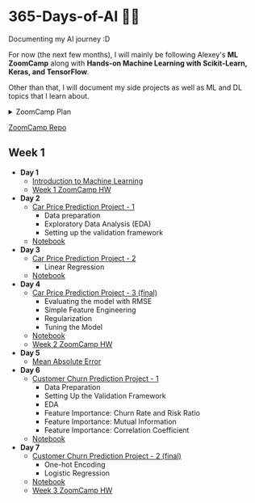 # 365-Days-of-AI 🤖🙌
Documenting my AI journey :D

For now (the next few months), I will mainly be following Alexey's **ML ZoomCamp** along with **Hands-on Machine Learning with Scikit-Learn, Keras, and TensorFlow**.

Other than that, I will document my side projects as well as ML and DL topics that I learn about.

<details><summary>ZoomCamp Plan</summary>

| Id | Module Session                                | Progress |
|----|-----------------------------------------------|-----|
|01  | Introduction to Machine Learning              | :white_check_mark: | 
|02  | Machine Learning for Regression               | :white_check_mark: |
|03  | Machine Learning for Classification           | :white_check_mark: | 
|04  | Evaluation Metrics for Classification         | :x: | 
|05  | Deploying Machine Learning Models             | :x: | 
|5b  | Bento ML                                      | :x: | 
|06  | Decision Trees and Ensemble Learning          | :x: |
|07  | Midterm Project                               | :x: | 
|07  | Midterm Project Evaluation                    | :x: | 
|08  | Neural Networks and Deep Learning             | :x: | 
|09  | Serverless Deep Learning                      | :x: | 
|10  | Kubernetes and TensorFlow-Serving             | :x: | 
|11  | Kubeflow and KFServing                        | :x: | 
|12  | Capstone Project                              | :x: | 
|12  | Capstone Project Evaluation                   | :x: | 
|13  | The third Project                             | :x: | 
|13  | The third Project Evaluation                  | :x: | 
|14  | Article                                       | :x: | 

</details>

<a href="https://github.com/alexeygrigorev/mlbookcamp-code">ZoomCamp Repo</a>


## Week 1 
- **Day 1** 
  - <a href="https://github.com/SohailaDiab/365-Days-of-AI/blob/main/Week-1/Day-1/Day-1.md">Introduction to Machine Learning</a>
  - <a href="https://github.com/SohailaDiab/365-Days-of-AI/blob/main/Week-1/Day-1/Week1_HW.ipynb">Week 1 ZoomCamp HW</a>
- **Day 2** 
  - <a href="https://github.com/SohailaDiab/365-Days-of-AI/blob/main/Week-1/Day-2/Day-2.md">Car Price Prediction Project - 1</a>
    - Data preparation
    - Exploratory Data Analysis (EDA)
    - Setting up the validation framework
  - <a href="https://github.com/SohailaDiab/365-Days-of-AI/blob/main/Week-1/CarPricePrediction.ipynb">Notebook</a>
- **Day 3** 
  - <a href="https://github.com/SohailaDiab/365-Days-of-AI/blob/main/Week-1/Day-3/Day-3.md">Car Price Prediction Project - 2</a>
    - Linear Regression
  - <a href="https://github.com/SohailaDiab/365-Days-of-AI/blob/main/Week-1/CarPricePrediction.ipynb">Notebook</a>
- **Day 4** 
  - <a href="https://github.com/SohailaDiab/365-Days-of-AI/blob/main/Week-1/Day-4/Day-4.md">Car Price Prediction Project - 3 (final)</a>
    - Evaluating the model with RMSE
    - Simple Feature Engineering
    - Regularization
    - Tuning the Model
  - <a href="https://github.com/SohailaDiab/365-Days-of-AI/blob/main/Week-1/CarPricePrediction.ipynb">Notebook</a>
  - <a href="https://github.com/SohailaDiab/365-Days-of-AI/blob/main/Week-1/Day-4/Week2_HW.ipynb">Week 2 ZoomCamp HW</a>
- **Day 5** 
  - <a href="https://github.com/SohailaDiab/365-Days-of-AI/blob/main/Week-1/Day-5/MAE.md">Mean Absolute Error</a>
- **Day 6**
  - <a href="https://github.com/SohailaDiab/365-Days-of-AI/blob/main/Week-1/Day-6/Day-6.md">Customer Churn Prediction Project - 1</a>
    - Data Preparation
    - Setting Up the Validation Framework
    - EDA
    - Feature Importance: Churn Rate and Risk Ratio
    - Feature Importance: Mutual Information
    - Feature Importance: Correlation Coefficient
  - <a href="https://github.com/SohailaDiab/365-Days-of-AI/blob/main/Week-1/ChurnPrediction.ipynb">Notebook</a>
- **Day 7**
  - <a href="https://github.com/SohailaDiab/365-Days-of-AI/blob/main/Week-1/Day-7/Day-7.md">Customer Churn Prediction Project - 2 (final)</a>
    - One-hot Encoding
    - Logistic Regression
  - <a href="https://github.com/SohailaDiab/365-Days-of-AI/blob/main/Week-1/ChurnPrediction.ipynb">Notebook</a>
  - <a href="https://github.com/SohailaDiab/365-Days-of-AI/blob/main/Week-1/Day-7/Week3_HW.ipynb">Week 3 ZoomCamp HW</a>  
